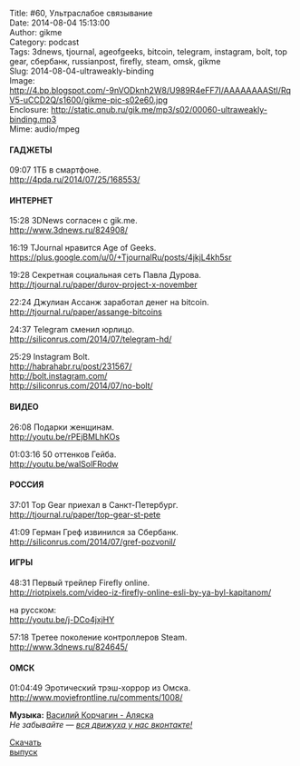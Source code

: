 Title: #60, Ультраслабое связывание  
Date: 2014-08-04 15:13:00  
Author: gikme  
Category: podcast  
Tags: 3dnews, tjournal, ageofgeeks, bitcoin, telegram, instagram, bolt, top gear, сбербанк, russianpost, firefly, steam, omsk, gikme  
Slug: 2014-08-04-ultraweakly-binding  
Image: http://4.bp.blogspot.com/-9nVODknh2W8/U989R4eFF7I/AAAAAAAAStI/RqV5-uCCD2Q/s1600/gikme-pic-s02e60.jpg  
Enclosure: http://static.qnub.ru/gik.me/mp3/s02/00060-ultraweakly-binding.mp3  
Mime: audio/mpeg

#### ГАДЖЕТЫ

09:07 1ТБ в смартфоне.  
<http://4pda.ru/2014/07/25/168553/>

#### ИНТЕРНЕТ

15:28 3DNews согласен с gik.me.  
<http://www.3dnews.ru/824908/>

16:19 TJournal нравится Age of Geeks.  
<https://plus.google.com/u/0/+TjournalRu/posts/4jkjL4kh5sr>

19:28 Cекретная социальная сеть Павла Дурова.  
<http://tjournal.ru/paper/durov-project-x-november>

22:24 Джулиан Ассанж заработал денег на bitcoin.  
<http://tjournal.ru/paper/assange-bitcoins>

24:37 Telegram сменил юрлицо.  
<http://siliconrus.com/2014/07/telegram-hd/>

25:29 Instagram Bolt.  
<http://habrahabr.ru/post/231567/>  
<http://bolt.instagram.com/>  
<http://siliconrus.com/2014/07/no-bolt/>

#### ВИДЕО

26:08 Подарки женщинам.  
<http://youtu.be/rPEjBMLhKOs>

01:03:16 50 оттенков Гейба.  
<http://youtu.be/walSolFRodw>

#### РОССИЯ

37:01 Top Gear приехал в Санкт-Петербург.  
<http://tjournal.ru/paper/top-gear-st-pete>

41:09 Герман Греф извинился за Сбербанк.  
<http://siliconrus.com/2014/07/gref-pozvonil/>

#### ИГРЫ

48:31 Первый трейлер Firefly online.  
<http://riotpixels.com/video-iz-firefly-online-esli-by-ya-byl-kapitanom/>

на русском:  
<http://youtu.be/j-DCo4jxjHY>

57:18 Третее поколение контроллеров Steam.  
<http://www.3dnews.ru/824645/>

#### ОМСК

01:04:49 Эротический трэш-хоррор из Омска.  
<http://www.moviefrontline.ru/comments/1008/>

**Музыка:** [Василий Корчагин - Аляска](http://vk.com/bacc3)  
*Не забывайте — [вся движуха у нас вконтакте!](http://vk.com/gikme)*

[Скачать  
выпуск](http://static.qnub.ru/gik.me/mp3/s02/00060-ultraweakly-binding.mp3)

